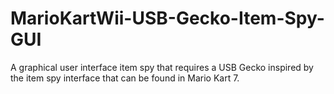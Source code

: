 # MarioKartWii-USB-Gecko-Item-Spy-GUI
A graphical user interface item spy that requires a USB Gecko inspired by the item spy interface that can be found in Mario Kart 7.
